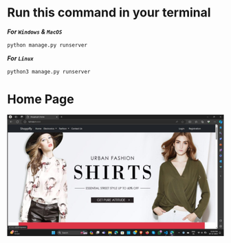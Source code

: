 # Run this command in your terminal

***For `Windows` & `MacOS`*** 
``` bash
python manage.py runserver
```
***For `Linux`*** 
``` bash
python3 manage.py runserver
```

# Home Page
<div align=center>
<img src="https://github.com/radadiavasu/shoppifly/blob/master/media/productimg/homepage.jpg">
